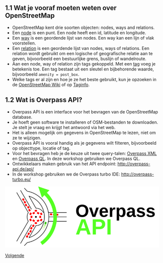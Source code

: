 ## 1.1 Wat je vooraf moeten weten over OpenStreetMap
- OpenStreetMap kent drie soorten objecten: nodes, ways and relations.
- Een [node](http://wiki.openstreetmap.org/wiki/Node) is een punt. Een node heeft een id, latitude en longitude.
- Een [way](http://wiki.openstreetmap.org/wiki/Way) is een geordende lijst van nodes. Een way kan een lijn of vlak voorstellen.
- Een [relation](http://wiki.openstreetmap.org/wiki/Relation) is een geordende lijst van nodes, ways of relations. Een relation wordt gebruikt om een logische of geografische relatie aan te geven, bijvoorbeeld een bestuurlijke grens, buslijn of wandelroute.
- Aan een node, way of relation zijn tags gekoppeld. Met een [tag](http://wiki.openstreetmap.org/wiki/Tags) voeg je betekenis toe. Een tag bestaat uit een sleutel en bijbehorende waarde, bijvoorbeeld `amenity = post_box`.
- Welke tags er al zijn en hoe je ze het beste gebruikt, kun je opzoeken in de [OpenStreetMap Wiki](http://wiki.openstreetmap.org/wiki/Main_Page) of op [Taginfo](http://taginfo.openstreetmap.org/). 

## 1.2 Wat is Overpass API?
* Overpass API is een interface voor het bevragen van de OpenStreetMap database.
* Je hoeft geen software te installeren of OSM-bestanden te downloaden. Je stelt je vraag en krijgt het antwoord via het web.
* Het is alleen mogelijk om gegevens in OpenStreetMap te lezen, niet om ze te wijzigen.
* Overpass API is vooral handig als je gegevens wilt filteren, bijvoorbeeld op objecttype, locatie of tag.
* Voor het bevragen heb je de keuze uit twee query-talen: [Overpass XML](http://wiki.openstreetmap.org/wiki/Overpass_API/Language_Guide) en [Overpass QL](http://wiki.openstreetmap.org/wiki/Overpass_API/Overpass_QL). In deze workshop gebruiken we Overpass QL.
* Ontwikkelaars maken gebruik van het API endpoint: http://overpass-api.de/api/
* In de workshop gebruiken we de Overpass turbo IDE: http://overpass-turbo.eu/

![overpass api logo](images/logo-overpass-api.png)

[Volgende](2-filteren-op-gebied.md)

